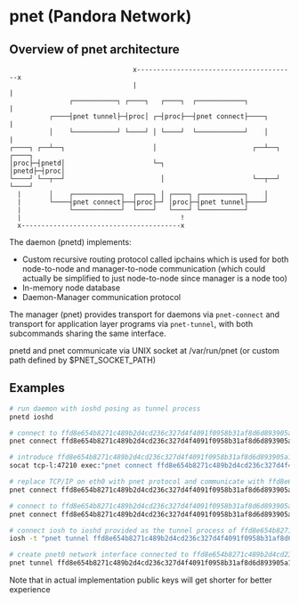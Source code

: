 # pnet (Pandora Network)
## Overview of pnet architecture
```
                               x----------------------------------------x  
                               |                                        |  
               ┌───────────┐ ┌────┐   ┌────┐  ┌────────────┐            |  
          ┌────┤pnet tunnel├─┤proc│ ┌─┤proc├──┤pnet connect├────┐       |  
          │    └───────────┘ └────┘ │ └────┘  └────────────┘    │       |  
┌────┐ ┌──┴──┐                      │                        ┌──┴──┐ ┌────┐
│proc├─┤pnetd│                      └─┐                      │pnetd├─┤proc│
└────┘ └──┬──┘                        │                      └──┬──┘ └────┘
  |       │    ┌────────────┐  ┌────┐ │ ┌────┐ ┌───────────┐    │          
  |       └────┤pnet connect├──┤proc├─┘ │proc├─┤pnet tunnel├────┘          
  |            └────────────┘  └────┘   └────┘ └───────────┘               
  |                                        !                               
  x----------------------------------------x                               
```

The daemon (pnetd) implements:
- Custom recursive routing protocol called ipchains which is used for both node-to-node and manager-to-node communication (which could actually be simplified to just node-to-node since manager is a node too)
- In-memory node database
- Daemon-Manager communication protocol

The manager (pnet) provides transport for daemons via `pnet-connect` and transport for application layer programs via `pnet-tunnel`, with both subcommands sharing the same interface.

pnetd and pnet communicate via UNIX socket at /var/run/pnet (or custom path defined by $PNET_SOCKET_PATH)

## Examples
```sh
# run daemon with ioshd posing as tunnel process
pnetd ioshd

# connect to ffd8e654b8271c489b2d4cd236c327d4f4091f0958b31af8d6d893905a1ef6c3 via "socat tcp:example.com:47210 -"
pnet connect ffd8e654b8271c489b2d4cd236c327d4f4091f0958b31af8d6d893905a1ef6c3 "socat tcp:example.com:47210 -"

# introduce ffd8e654b8271c489b2d4cd236c327d4f4091f0958b31af8d6d893905a1ef6c3 to the network when it's connection is accepted by `socat tcp-l:47210`
socat tcp-l:47210 exec:"pnet connect ffd8e654b8271c489b2d4cd236c327d4f4091f0958b31af8d6d893905a1ef6c3 -"

# replace TCP/IP on eth0 with pnet protocol and communicate with ffd8e654b8271c489b2d4cd236c327d4f4091f0958b31af8d6d893905a1ef6c3 on other end
pnet connect ffd8e654b8271c489b2d4cd236c327d4f4091f0958b31af8d6d893905a1ef6c3 "socat interface:eth0 -"

# connect to ffd8e654b8271c489b2d4cd236c327d4f4091f0958b31af8d6d893905a1ef6c3 via bluetooth socket on channel 3
pnet connect ffd8e654b8271c489b2d4cd236c327d4f4091f0958b31af8d6d893905a1ef6c3 "rfcomm connect /dev/rfcomm0 00:B0:D0:63:C2:26 3"

# connect iosh to ioshd provided as the tunnel process of ffd8e654b8271c489b2d4cd236c327d4f4091f0958b31af8d6d893905a1ef6c3
iosh -t "pnet tunnel ffd8e654b8271c489b2d4cd236c327d4f4091f0958b31af8d6d893905a1ef6c3 -" zsh -l

# create pnet0 network interface connected to ffd8e654b8271c489b2d4cd236c327d4f4091f0958b31af8d6d893905a1ef6c3
pnet tunnel ffd8e654b8271c489b2d4cd236c327d4f4091f0958b31af8d6d893905a1ef6c3 "socat tun,iff-up,device-name=pnet0 -"
```

Note that in actual implementation public keys will get shorter for better experience
